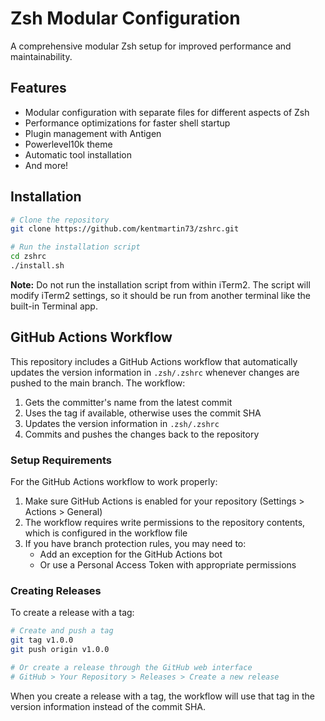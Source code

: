 # Zsh Modular Configuration

A comprehensive modular Zsh setup for improved performance and maintainability.

## Features

- Modular configuration with separate files for different aspects of Zsh
- Performance optimizations for faster shell startup
- Plugin management with Antigen
- Powerlevel10k theme
- Automatic tool installation
- And more!

## Installation

```bash
# Clone the repository
git clone https://github.com/kentmartin73/zshrc.git

# Run the installation script
cd zshrc
./install.sh
```

**Note:** Do not run the installation script from within iTerm2. The script will modify iTerm2 settings, so it should be run from another terminal like the built-in Terminal app.

## GitHub Actions Workflow

This repository includes a GitHub Actions workflow that automatically updates the version information in `.zsh/.zshrc` whenever changes are pushed to the main branch. The workflow:

1. Gets the committer's name from the latest commit
2. Uses the tag if available, otherwise uses the commit SHA
3. Updates the version information in `.zsh/.zshrc`
4. Commits and pushes the changes back to the repository

### Setup Requirements

For the GitHub Actions workflow to work properly:

1. Make sure GitHub Actions is enabled for your repository (Settings > Actions > General)
2. The workflow requires write permissions to the repository contents, which is configured in the workflow file
3. If you have branch protection rules, you may need to:
   - Add an exception for the GitHub Actions bot
   - Or use a Personal Access Token with appropriate permissions

### Creating Releases

To create a release with a tag:

```bash
# Create and push a tag
git tag v1.0.0
git push origin v1.0.0

# Or create a release through the GitHub web interface
# GitHub > Your Repository > Releases > Create a new release
```

When you create a release with a tag, the workflow will use that tag in the version information instead of the commit SHA.
